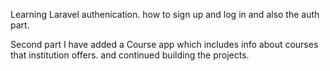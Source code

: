 Learning Laravel authenication.
how to sign up and log in and also the auth part.

Second part I have added a Course app which includes info about courses that institution offers.
and continued building the projects.
